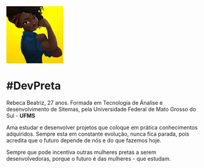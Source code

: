 <img src="./img/afro.jpg" width="150px">
<h1>#DevPreta</h1>
<p>Rebeca Beatriz, 27 anos. Formada em Tecnologia de Ánalise e desenvolvimento de Sitemas, pela Universidade Federal de Mato Grosso do Sul - <strong>UFMS</strong></p>
<p>Ama estudar e desenvolver projetos que coloque em prática conhecimentos adquiridos. Sempre esta em constante evolução, nunca fica parada, pois acredita que o futuro depende de nós e do que fazemos hoje.</p>
<p>Sempre que pode incentiva outras mulheres pretas a serem desenvolvedoras, porque o futuro é das mulheres - que estudam.</p>